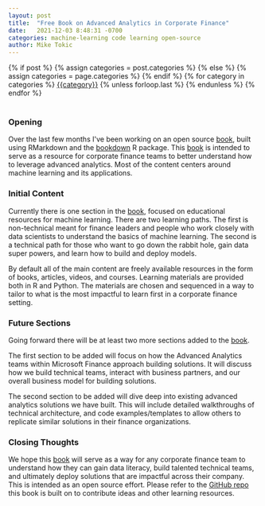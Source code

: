 ```yaml
---
layout: post
title:  "Free Book on Advanced Analytics in Corporate Finance"
date:   2021-12-03 8:48:31 -0700
categories: machine-learning code learning open-source
author: Mike Tokic
---
```


<div class="post-categories">
  {% if post %}
    {% assign categories = post.categories %}
  {% else %}
    {% assign categories = page.categories %}
  {% endif %}
  {% for category in categories %}
  <a href="{{site.baseurl}}/categories/#{{category|slugize}}">{{category}}</a>
  {% unless forloop.last %}&nbsp;{% endunless %}
  {% endfor %}
</div>

<br />

### Opening

Over the last few months I've been working on an open source [book](https://microsoft.github.io/finance-advanced-analytics/), built using RMarkdown and the [bookdown](https://www.bookdown.org/) R package. This [book](https://microsoft.github.io/finance-advanced-analytics/) is intended to serve as a resource for corporate finance teams to better understand how to leverage advanced analytics. Most of the content centers around machine learning and its applications. 

### Initial Content

Currently there is one section in the [book](https://microsoft.github.io/finance-advanced-analytics/), focused on educational resources for machine learning. There are two learning paths. The first is non-technical meant for finance leaders and people who work closely with data scientists to understand the basics of machine learning. The second is a technical path for those who want to go down the rabbit  hole, gain data super powers, and learn how to build and deploy models. 

By default all of the main content are freely available resources in the form of books, articles, videos, and courses. Learning materials are provided both in R and Python. The materials are chosen and sequenced in a way to tailor to what is the most impactful to learn first in a corporate finance setting. 

### Future Sections

Going forward there will be at least two more sections added to the [book](https://microsoft.github.io/finance-advanced-analytics/). 

The first section to be added will focus on how the Advanced Analytics teams within Microsoft Finance approach building solutions. It will discuss how we build technical teams, interact with business partners, and our overall business model for building solutions. 

The second section to be added will dive deep into existing advanced analytics solutions we have built. This will include detailed walkthroughs of technical architecture, and code examples/templates to allow others to replicate similar solutions in their finance organizations. 

### Closing Thoughts

We hope this [book](https://microsoft.github.io/finance-advanced-analytics/) will serve as a way for any corporate finance team to understand how they can gain data literacy, build talented technical teams, and ultimately deploy solutions that are impactful across their company. This is intended as an open source effort. Please refer to the [GitHub repo](https://github.com/microsoft/finance-advanced-analytics) this book is built on to contribute ideas and other learning resources.  